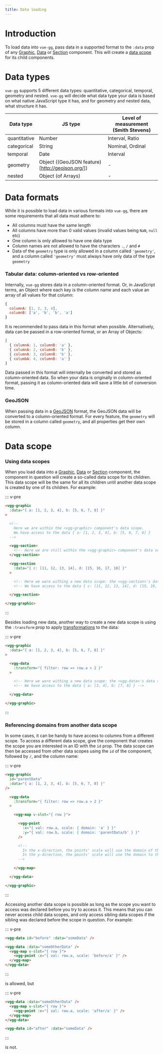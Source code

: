 ```yaml
---
title: Data loading
---
```


# Introduction

To load data into `vue-gg`, pass data in a supported format to the `:data` prop
of any [Graphic](../core/graphic.md), [Data](../core/data.md) or
[Section](../core/section.md) component. This will create a [data scope](#data-scope)
for its child components.

# Data types

`vue-gg` supports 5 different data types: quantitative, categorical, temporal,
geometry and nested. `vue-gg` will decide what data type your data is based on
what native JavaScript type it has, and for geometry and nested data, what structure
it has.

| Data type    | JS type                                         | Level of measurement (Smith Stevens) |
| ------------ | ----------------------------------------------- | ------------------------------------ |
| quantitative | Number                                          | Interval, Ratio                      |
| categorical  | String                                          | Nominal, Ordinal                     |
| temporal     | Date                                            | Interval                             |
| geometry     | Object ((GeoJSON feature)[http://geojson.org/]) | -                                    |
| nested       | Object (of Arrays)                              | -                                    |

# Data formats

While it is possible to load data in various formats into `vue-gg`, there are some
requirements that all data must adhere to:

- All columns must have the same length
- All columns have more than 0 valid values (invalid values being `NaN`, `null` etc)
- One column is only allowed to have one data type
- Column names are not allowed to have the characters `.`, `/` and `#`
- Data of the `geometry` type is only allowed in a column called `'geometry'`, and
a column called `'geometry'` must always have only data of the type `geometry`

### Tabular data: column-oriented vs row-oriented

Internally, `vue-gg` stores data in a column-oriented format. Or, in JavaScript
terms, an Object where each key is the column name and each value an array of all values for that column:

```js
{
  columnA: [1, 2, 3, 4],
  columnB: ['a', 'b', 'b', 'a']
}
```

It is recommended to pass data in this format when possible.
Alternatively, data can be passed in a row-oriented format, or an Array of Objects:

```js
[
  { columnA: 1, columnB: 'a' },
  { columnA: 2, columnB: 'b' },
  { columnA: 3, columnB: 'b' },
  { columbA: 4, columnB: 'a' }
]
```

Data passed in this format will internally be converted and stored as column-oriented
data. So when your data is originally in column-oriented format, passing it as
column-oriented data will save a little bit of conversion time.

### GeoJSON

When passing data in a [GeoJSON](http://geojson.org/) format, the GeoJSON data
will be converted to a column-oriented format. For every feature, the `geometry`
will be stored in a column called `geometry`, and all properties get their own
column.

# Data scope

### Using data scopes

When you load data into a [Graphic](../core/graphic.md), [Data](../core/data.md) or
[Section](../core/section.md) component, the component in question will create
a so-called data scope for its children. This data scope will be the same for
all its children until another data scope is created by one of its children.
For example:

::: v-pre
```html
<vgg-graphic
  :data="{ a: [1, 2, 3, 4], b: [5, 6, 7, 8] }"
>

  <!--
    Here we are within the <vgg-graphic> component's data scope.
    We have access to the data { a: [1, 2, 3, 4], b: [5, 6, 7, 8] }
  -->

  <vgg-section>
    <!-- Here we are still within the <vgg-graphic> component's data scope. -->
  </vgg-section>

  <vgg-section
    :data="{ c: [11, 12, 13, 14], d: [15, 16, 17, 18] }"
  >

    <!-- Here we ware withing a new data scope: the <vgg-section>'s data scope. -->
    <!-- We have access to the data { c: [11, 12, 13, 14], d: [15, 16, 17, 18] } -->

  </vgg-section>

</vgg-graphic>
```
:::

Besides loading new data, another way to create a new data scope is using the
`:transform` prop to apply [transformations](./transforming-data.md) to the data:

::: v-pre
```html
<vgg-graphic
  :data="{ a: [1, 2, 3, 4], b: [5, 6, 7, 8] }"
>

  <vgg-data
    :transform="{ filter: row => row.a > 2 }"
  >

    <!-- Here we ware withing a new data scope: the <vgg-data>'s data scope. -->
    <!-- We have access to the data { a: [3, 4], b: [7, 8] } -->

  </vgg-data>

</vgg-graphic>
```
:::

### Referencing domains from another data scope

In some cases, it can be handy to have access to columns from a different scope. To
access a different data scope, give the component that creates the scope you
are interested in an ID with the `id` prop. The data scope can then be accessed
from other data scopes using the `id` of the component, followed by `/`, and the
column name:

::: v-pre
```html
<vgg-graphic
  id="parentData"
  :data="{ a: [1, 2, 3, 4], b: [5, 6, 7, 8] }"
/>

  <vgg-data
    :transform="{ filter: row => row.a > 2 }"
  >

    <vgg-map v-slot="{ row }">

      <vgg-point
        :x="{ val: row.a, scale: { domain: 'a' } }"
        :y="{ val: row.b, scale: { domain: 'parentData/b' } }"
      />

      <!--
        In the x-direction, the points' scale will use the domain of the filtered data.
        In the y-direction, the points' scale will use the domain to the unfiltered data.
      -->

    </vgg-map>

  </vgg-data>

</vgg-graphic>
```
:::

Accessing another data scope is possible as long as the scope you want to access
was declared before you try to access it. This means that you can never access
child data scopes, and only access sibling data scopes if the sibling was declared
before the scope in question. For example:

::: v-pre
```html
<vgg-data id="before" :data="someData" />

<vgg-data :data="someOtherData" />
  <vgg-map v-slot="{ row }">
    <vgg-point :x="{ val: row.a, scale: 'before/a' }" />
  </vgg-map>
</vgg-data>
```
:::

is allowed, but

::: v-pre
```html
<vgg-data :data="someOtherData" />
  <vgg-map v-slot="{ row }">
    <vgg-point :x="{ val: row.a, scale: 'after/a' }" />
  </vgg-map>
</vgg-data>

<vgg-data id="after" :data="someData" />
```
:::

is not.
